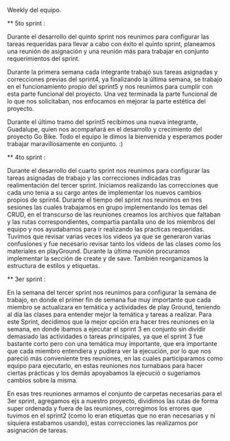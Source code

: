 Weekly del equipo.

** 5to sprint :

Durante el desarrollo del quinto sprint nos reunimos para configurar las tareas requeridas para llevar a cabo con éxito el quinto sprint, planeamos una reunión de asignación y una reunión más para trabajar en conjunto requerimientos del sprint.

Durante la primera semana cada integrante trabajó sus tareas asignadas y correcciones previas del sprint4, ya finalizando la última semana, se trabajo en el funcionamiento propio del sprint5 y nos reunimos para cumplir con esta parte funcional del proyecto. Una vez terminada la parte funcional de lo que nos solicitaban, nos enfocamos en mejorar la parte estética del proyecto.

Durante el último tramo del sprint5 recibimos una nueva integrante, Guadalupe, quien nos acompañará en el desarrollo y crecimiento del proyecto Go Bike. Todo el equipo le dimos la bienvenida y esperamos poder trabajar maravillosamente en conjunto. :)

** 4to sprint :

Durante el desarrollo del cuarto sprint nos reunimos para configurar las tareas asignadas de trabajo y las correcciones indicadas tras realimentación del tercer sprint.
Iniciamos realizando las correcciones que cada uno tenia a su cargo antes de implementar los nuevos cambios propios de sprint4.
Durante el tiempo del sprint nos reunimos en tres sesiones las cuales trabajamos en grupo implementando los temas del CRUD, en el transcurso de las reuniones creamos los archivos que faltaban y las rutas correspondientes, compartia pantalla uno de los miembros del equipo y nos ayudabamos para ir realizando las practicas requeridas.
Tuvimos que revisar varias veces los videos ya que se generaron varias confusiones y  fue necesario revisar tanto los videos de las clases como los materiales en playGround. 
Durante la última reunión procuramos implementar la sección de create y de save. También reorganizamos la estructura de estilos y etiquetas.


** 3er sprint :

En la semana del tercer sprint nos reunimos para configurar la semana de trabajo, en donde el primer fin de semana fue muy importante que cada miembro se actualizara en temática y actividades de play Ground, teniendo al día las clases para entender mejor la temática y tareas a realizar. Para este Sprint, decidimos que la mejor opción era hacer tres reuniones en la semana, en donde ibamos a ejecutar el sprint 3 en conjunto sin dividir demasiado las actividades o tareas principales, ya que el sprint 3 fue bastante corto pero con una temática muy importante, que era importante que cada miembro entendiera y pudiera ver la ejecución, por lo que nos pareció más conveniente tres reuniones, en las cuales participaramos como equipo para ejecutarlo, en estas reuniones nos turnabaos para hacer ciertas prácticas y los demás apoyabamos la ejecució o sugeriamos cambios sobre la misma. 

En esas tres reuniones armamos el conjunto de carpetas necesarias para el 3er sprint, agregamos ejs a nuestro proyecto, dividimos las rutas de forma super ordenada y fuera de las reuniones, corregimos los errores que tuvimos en el sprint2 (como lo eran etiquetas que no eran necesarias y ni siquiera estabamos usando), estas correcciones las realizamos por asignación de tareas.
